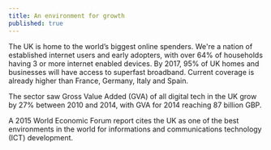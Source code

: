 ```yaml
---
title: An environment for growth
published: true
---
```

The UK is home to the world’s biggest online spenders. We're a nation of established internet users and early adopters, with over 64% of households having 3 or more internet enabled devices. By 2017, 95% of UK homes and businesses will have access to superfast broadband. Current coverage is already higher than France, Germany, Italy and Spain. 

The sector saw Gross Value Added (GVA) of all digital tech in the UK grow by 27% between 2010 and 2014, with GVA for 2014 reaching 87 billion GBP.

A 2015 World Economic Forum report cites the UK as one of the best environments in the world for informations and communications technology (ICT) development. 
